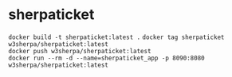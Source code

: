 # sherpaticket
`docker build -t sherpaticket:latest .`
`docker tag sherpaticket w3sherpa/sherpaticket:latest`  
`docker push w3sherpa/sherpaticket:latest`  
`docker run --rm -d --name=sherpaticket_app -p 8090:8080 w3sherpa/sherpaticket:latest`